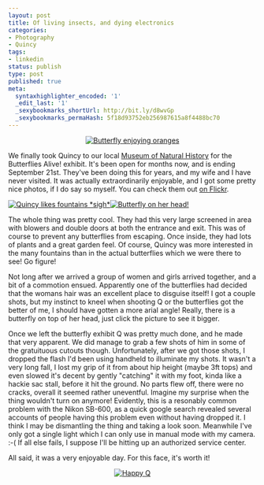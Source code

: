 ```yaml
---
layout: post
title: Of living insects, and dying electronics
categories:
- Photography
- Quincy
tags:
- linkedin
status: publish
type: post
published: true
meta:
  syntaxhighlighter_encoded: '1'
  _edit_last: '1'
  _sexybookmarks_shortUrl: http://bit.ly/d8wvGp
  _sexybookmarks_permaHash: 5f18d93752eb256987615a8f4488bc70
---
```

<p align="center"><a href="http://www.flickr.com/photos/rgeyer/3895334606/"><img src="http://farm4.static.flickr.com/3453/3895334606_94697a15ef.jpg" alt="Butterfly enjoying oranges" /></a></p>
<p>
We finally took Quincy to our local <a href="http://www.sbnature.org">Museum of Natural History</a> for the Butterflies Alive! exhibit.  It's been open for months now, and is ending September 21st.  They've been doing this for years, and my wife and I have never visited.  It was actually extraordinarily enjoyable, and I got some pretty nice photos, if I do say so myself.  You can check them out <a href="http://www.flickr.com/photos/rgeyer/sets/72157622277681264/">on Flickr</a>.
</p>

<a href="http://www.flickr.com/photos/rgeyer/3895231898/"><img src="http://farm4.static.flickr.com/3504/3895231898_13d236ff7b_m.jpg" alt="Quincy likes fountains *sigh*" class="alignleft" /></a><a href="http://www.flickr.com/photos/rgeyer/3894448305/"><img src="http://farm3.static.flickr.com/2215/3894448305_c8a2666424_m.jpg" alt="Butterfly on her head!" class="alignright" /></a>
<p>
The whole thing was pretty cool.  They had this very large screened in area with blowers and double doors at both the entrance and exit.  This was of course to prevent any butterflies from escaping.  Once inside, they had lots of plants and a great garden feel.  Of course, Quincy was more interested in the many fountains than in the actual butterflies which we were there to see!  Go figure!
</p>

<p>
Not long after we arrived a group of women and girls arrived together, and a bit of a commotion ensued.  Apparently one of the butterflies had decided that the womans hair was an excellent place to disguise itself!  I got a couple shots, but my instinct to kneel when shooting Q or the butterflies got the better of me, I should have gotten a more arial angle!  Really, there is a butterfly on top of her head, just click the picture to see it bigger.
</p>

<p>
Once we left the butterfly exhibit Q was pretty much done, and he made that very apparent.  We did manage to grab a few shots of him in some of the gratuituous cutouts though.  Unfortunately, after we got those shots, I dropped the flash I'd been using handheld to illuminate my shots.  It wasn't a very long fall, I lost my grip of it from about hip height (maybe 3ft tops) and even slowed it's decent by gently "catching" it with my foot, kinda like a hackie sac stall, before it hit the ground.  No parts flew off, there were no cracks, overall it seemed rather uneventful.  Imagine my surprise when the thing wouldn't turn on anymore!  Evidently, this is a resonably common problem with the Nikon SB-600, as a quick google search revealed several accounts of people having this problem even without having dropped it.  I think I may be dismantling the thing and taking a look soon.  Meanwhile I've only got a single light which I can only use in manual mode with my camera.  :-(  If all else fails, I suppose I'll be hitting up an authorized service center.
</p>

<p>
All said, it was a very enjoyable day.  For this face, it's worth it!
</p>
<p align="center"><a href="http://www.flickr.com/photos/rgeyer/3894466819/"><img src="http://farm3.static.flickr.com/2606/3894466819_1f67dd41fc.jpg" alt="Happy Q" /></a></p>
